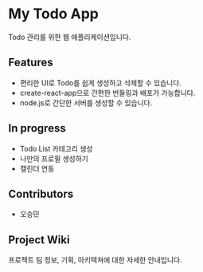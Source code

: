 # My Todo App

Todo 관리를 위한 웹 애플리케이션입니다.

## Features

- 편리한 UI로 Todo를 쉽게 생성하고 삭제할 수 있습니다.
- create-react-app으로 간편한 번들링과 배포가 가능합니다.
- node.js로 간단한 서버를 생성할 수 있습니다.

## In progress
- Todo List 카테고리 생성
- 나만의 프로필 생성하기
- 캘린더 연동

## Contributors
- 오승민

## Project Wiki
프로젝트 팀 정보, 기획, 아키텍쳐에 대한 자세한 안내입니다.